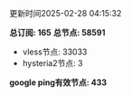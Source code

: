 更新时间2025-02-28 04:15:32

**总订阅: 165**
**总节点: 58591**
- vless节点: 33033
- hysteria2节点: 3

**google ping有效节点: 433**
